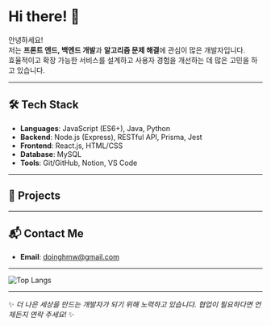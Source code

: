 # Hi there! 👋

안녕하세요!  
저는 **프론트 엔드, 백엔드 개발**과 **알고리즘 문제 해결**에 관심이 많은 개발자입니다.  
효율적이고 확장 가능한 서비스를 설계하고 사용자 경험을 개선하는 데 많은 고민을 하고 있습니다.

---

## 🛠️ Tech Stack
- **Languages**: JavaScript (ES6+), Java, Python
- **Backend**: Node.js (Express), RESTful API, Prisma, Jest
- **Frontend**: React.js, HTML/CSS
- **Database**: MySQL
- **Tools**: Git/GitHub, Notion, VS Code

---

## 📂 Projects


---

## 📬 Contact Me
- **Email**: doinghmw@gmail.com

---

![Top Langs](https://github-readme-stats.vercel.app/api/top-langs/?username=yourusername&layout=compact&theme=tokyonight)

---

✨ *더 나은 세상을 만드는 개발자가 되기 위해 노력하고 있습니다. 협업이 필요하다면 언제든지 연락 주세요!* ✨
